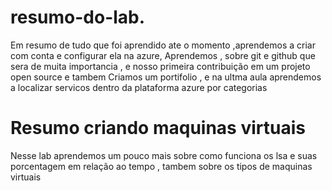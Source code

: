 # resumo-do-lab.

 Em resumo de tudo que foi aprendido ate o momento ,aprendemos a criar com conta e configurar ela na azure,
 Aprendemos , sobre git e github que sera de muita importancia , e nosso primeira contribuição em um projeto open source
 e tambem Criamos um portifolio , e na ultma aula aprendemos a localizar servicos dentro da plataforma azure por categorias
# Resumo criando maquinas virtuais
Nesse lab aprendemos um pouco mais sobre como funciona os lsa e suas porcentagem em relação ao tempo , tambem sobre os tipos 
de maquinas virtuais 
